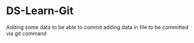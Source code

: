 # DS-Learn-Git
Adding some data to be able to commit
adding data in file to be committed via git command

